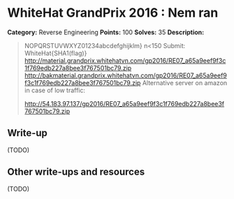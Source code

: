 # WhiteHat GrandPrix 2016 : Nem ran

**Category:** Reverse Engineering
**Points:** 100
**Solves:** 35
**Description:**

> NOPQRSTUVWXYZ01234abcdefghijklm}
> n<150
> Submit: WhiteHat{SHA1(flag)}
> http://material.grandprix.whitehatvn.com/gp2016/RE07_a65a9eef9f3c1f769edb227a8bee3f767501bc79.zip
> http://bakmaterial.grandprix.whitehatvn.com/gp2016/RE07_a65a9eef9f3c1f769edb227a8bee3f767501bc79.zip
> Alternative server on amazon in case of low traffic:
> 
> http://54.183.97.137/gp2016/RE07_a65a9eef9f3c1f769edb227a8bee3f767501bc79.zip

## Write-up

(TODO)

## Other write-ups and resources

(TODO)
